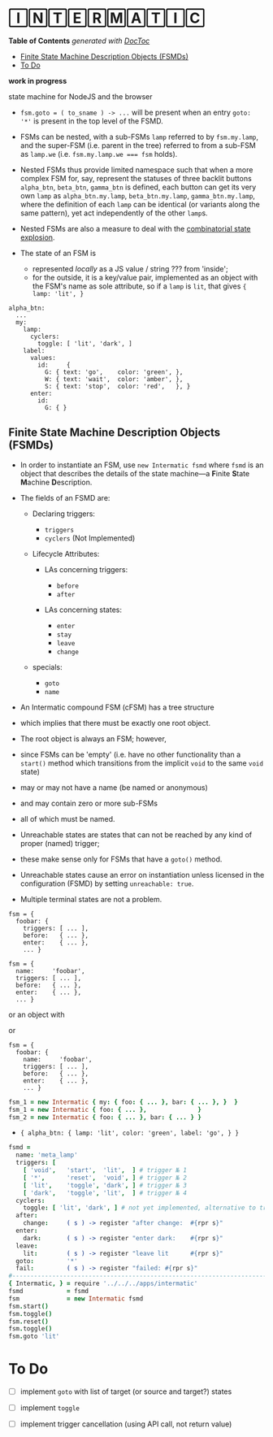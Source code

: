 


# 🄸🄽🅃🄴🅁🄼🄰🅃🄸🄲

<!-- START doctoc generated TOC please keep comment here to allow auto update -->
<!-- DON'T EDIT THIS SECTION, INSTEAD RE-RUN doctoc TO UPDATE -->
**Table of Contents**  *generated with [DocToc](https://github.com/thlorenz/doctoc)*

  - [Finite State Machine Description Objects (FSMDs)](#finite-state-machine-description-objects-fsmds)
- [To Do](#to-do)

<!-- END doctoc generated TOC please keep comment here to allow auto update -->

**work in progress**

state machine for NodeJS and the browser

* `fsm.goto = ( to_sname ) -> ...` will be present when an entry `goto: '*'` is present in the top level
  of the FSMD.

* FSMs can be nested, with a sub-FSMs `lamp` referred to by `fsm.my.lamp`, and the super-FSM (i.e. parent in
  the tree) referred to from a sub-FSM as `lamp.we` (i.e. `fsm.my.lamp.we === fsm` holds).

* Nested FSMs thus provide limited namespace such that when a more complex FSM for, say, represent the
  statuses of three backlit buttons `alpha_btn`, `beta_btn`, `gamma_btn` is defined, each button can get its
  very own `lamp` as `alpha_btn.my.lamp`, `beta_btn.my.lamp`, `gamma_btn.my.lamp`, where the definition of
  each `lamp` can be identical (or variants along the same pattern), yet act independently of the other
  `lamp`s.

* Nested FSMs are also a measure to deal with the [combinatorial state
  explosion](https://en.wikipedia.org/wiki/Combinatorial_explosion).

* The state of an FSM is
  * represented *locally* as a JS value / string ??? from 'inside';
  * for the outside, it is a key/value pair, implemented as an object with the FSM's name as sole attribute,
    so if a `lamp` is `lit`, that gives `{ lamp: 'lit', }`

```
alpha_btn:
  ...
  my:
    lamp:
      cyclers:
        toggle: [ 'lit', 'dark', ]
    label:
      values:
        id:     {
          G: { text: 'go',    color: 'green', },
          W: { text: 'wait',  color: 'amber', },
          S: { text: 'stop',  color: 'red',   }, }
      enter:
        id:
          G: { }

```

## Finite State Machine Description Objects (FSMDs)

* In order to instantiate an FSM, use `new Intermatic fsmd` where `fsmd` is an object that describes the
  details of the state machine—a **F**inite **S**tate **M**achine **D**escription.

* The fields of an FSMD are:

  * Declaring triggers:
    * `triggers`
    * `cyclers` (Not Implemented)

  * Lifecycle Attributes:

    * LAs concerning triggers:
      * `before`
      * `after`

    * LAs concerning states:
      * `enter`
      * `stay`
      * `leave`
      * `change`

  * specials:
    * `goto`
    * `name`

<!-- All Intermatic FSMs are 'potentially compound', i.e. an Intermatic instance can always potentially hold  -->

* An Intermatic compound FSM (cFSM) has a tree structure
* which implies that there must be exactly one root object.
* The root object is always an FSM; however,
* since FSMs can be 'empty' (i.e. have no other functionality than a `start()` method which transitions from
  the implicit `void` to the same `void` state)
* may or may not have a name (be named or anonymous)
* and may contain zero or more sub-FSMs
* all of which must be named.

* Unreachable states are states that can not be reached by any kind of proper (named) trigger;
* these make sense only for FSMs that have a `goto()` method.
* Unreachable states cause an error on instantiation unless licensed in the configuration (FSMD) by setting
  `unreachable: true`.

* Multiple terminal states are not a problem.


```
fsm = {
  foobar: {
    triggers: [ ... ],
    before:   { ... },
    enter:    { ... },
    ... }
```

```
fsm = {
  name:     'foobar',
  triggers: [ ... ],
  before:   { ... },
  enter:    { ... },
  ... }
```

or an object with

or

```
fsm = {
  foobar: {
    name:     'foobar',
    triggers: [ ... ],
    before:   { ... },
    enter:    { ... },
    ... }
```


```coffee
fsm_1 = new Intermatic { my: { foo: { ... }, bar: { ... }, }  }
fsm_1 = new Intermatic { foo: { ... },              }
fsm_2 = new Intermatic { foo: { ... }, bar: { ... } }
````



 * `{ alpha_btn: { lamp: 'lit', color: 'green', label: 'go', } }`

```coffee
fsmd =
  name: 'meta_lamp'
  triggers: [
    [ 'void',   'start',  'lit',  ] # trigger № 1
    [ '*',      'reset',  'void', ] # trigger № 2
    [ 'lit',    'toggle', 'dark', ] # trigger № 3
    [ 'dark',   'toggle', 'lit',  ] # trigger № 4
  cyclers:
    toggle: [ 'lit', 'dark', ] # not yet implemented, alternative to triggers №s 3, 4
  after:
    change:     ( s ) -> register "after change:  #{rpr s}"
  enter:
    dark:       ( s ) -> register "enter dark:    #{rpr s}"
  leave:
    lit:        ( s ) -> register "leave lit      #{rpr s}"
  goto:         '*'
  fail:         ( s ) -> register "failed: #{rpr s}"
#---------------------------------------------------------------------------------------------------------
{ Intermatic, } = require '../../../apps/intermatic'
fsmd            = fsmd
fsm             = new Intermatic fsmd
fsm.start()
fsm.toggle()
fsm.reset()
fsm.toggle()
fsm.goto 'lit'
```

# To Do

* [ ] implement `goto` with list of target (or source and target?) states
* [ ] implement `toggle`
* [ ] implement trigger cancellation (using API call, not return value)


